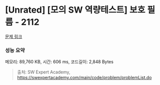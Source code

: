 # [Unrated] [모의 SW 역량테스트] 보호 필름 - 2112 

[문제 링크](https://swexpertacademy.com/main/code/problem/problemDetail.do?contestProbId=AV5V1SYKAaUDFAWu) 

### 성능 요약

메모리: 89,760 KB, 시간: 606 ms, 코드길이: 2,848 Bytes



> 출처: SW Expert Academy, https://swexpertacademy.com/main/code/problem/problemList.do